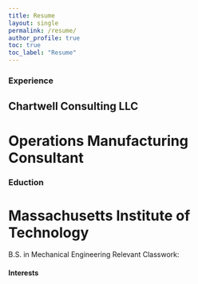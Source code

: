 ```yaml
---
title: Resume
layout: single
permalink: /resume/
author_profile: true
toc: true
toc_label: "Resume"
---
```


### Experience

## Chartwell Consulting LLC
# Operations Manufacturing Consultant

### Eduction
# Massachusetts Institute of Technology
B.S. in Mechanical Engineering
Relevant Classwork: 
#### Interests

